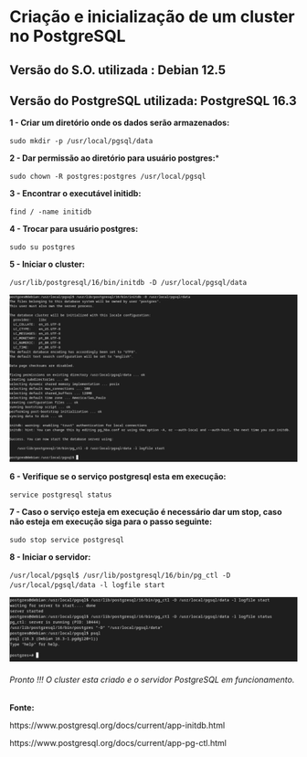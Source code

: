 <h1>Criação e inicialização de um cluster no PostgreSQL</h1>

<h2>Versão do S.O. utilizada : Debian 12.5</h2>
<h2>Versão do PostgreSQL utilizada: PostgreSQL 16.3</h2>


**1 - Criar um diretório onde os dados serão armazenados:**

`sudo mkdir -p /usr/local/pgsql/data`


**2 - Dar permissão ao diretório para usuário postgres:***

`sudo chown -R postgres:postgres /usr/local/pgsql`

 
**3 - Encontrar o executável initidb:**

`find / -name initidb`

**4 - Trocar para usuário postgres:**

`sudo su postgres`


**5 - Iniciar o cluster:**

`/usr/lib/postgresql/16/bin/initdb -D /usr/local/pgsql/data`


<img src="https://github.com/ramos-r29/PostgreSQL/blob/main/01-PostgreSQL-install-debian/imagens/initdb.png" alt="Saida do comando initidb">

**6 - Verifique se o serviço postgresql esta em execução:**

`service postgresql status`


**7 - Caso o serviço esteja em execução é necessário dar um stop, caso não esteja em execução siga para o passo seguinte:**

`sudo stop service postgresql`


**8 - Iniciar o servidor:**

`/usr/local/pgsql$ /usr/lib/postgresql/16/bin/pg_ctl -D /usr/local/pgsql/data -l logfile start`


<img src="https://github.com/ramos-r29/PostgreSQL/blob/main/01-PostgreSQL-install-debian/imagens/pg_ctl.png" alt="Saida do comando pg_ctrl">


<h6>Pronto !!! O cluster esta criado e o servidor PostgreSQL em funcionamento.</h6>

**Fonte:**
<p>https://www.postgresql.org/docs/current/app-initdb.html</p>
<p>https://www.postgresql.org/docs/current/app-pg-ctl.html</p>

